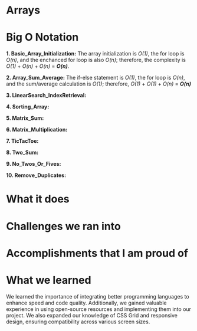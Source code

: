 # Arrays

# Big O Notation

**1. Basic_Array_Initialization:** The array initialization is *O(1)*, the for loop is *O(n)*, and the enchanced for loop is also *O(n)*; therefore, the complexity is *O(1)* + *O(n)* + *O(n)* = ***O(n)***.

**2. Array_Sum_Average:** The if-else statement is *O(1)*, the for loop is *O(n)*, and the sum/average calculation is *O(1)*; therefore, *O(1)* + *O(1)* + *O(n)* = ***O(n)***

**3. LinearSearch_IndexRetrieval:**

**4. Sorting_Array:**

**5. Matrix_Sum:**

**6. Matrix_Multiplication:**

**7. TicTacToe:**

**8. Two_Sum:**

**9. No_Twos_Or_Fives:**

**10. Remove_Duplicates:**

# What it does

# Challenges we ran into

# Accomplishments that I am proud of


# What we learned

We learned the importance of integrating better programming languages to enhance speed and code quality. Additionally, we gained valuable experience in using open-source resources and implementing them into our project. We also expanded our knowledge of CSS Grid and responsive design, ensuring compatibility across various screen sizes.
